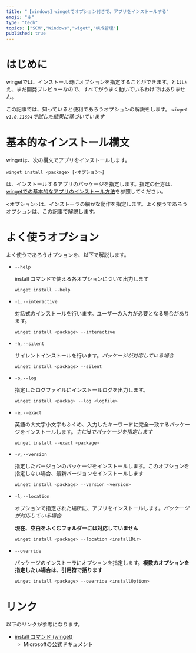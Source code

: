 ```yaml
---
title: "【windows】wingetでオプション付きで、アプリをインストールする"
emoji: "🪆"
type: "tech"
topics: ["SCM","Windows","wiget","構成管理"]
published: true
---
```

# はじめに

wingetでは、インストール時にオプションを指定することができます。とはいえ、まだ開発プレビューなので、すべてがうまく動いているわけではありません。

この記事では、知っていると便利であろうオプションの解説をします。 *`winget v1.0.11694`で試した結果に基づいています*

# 基本的なインストール構文

wingetは、次の構文でアプリをインストールします。

`winget install <package> [<オプション>]`

<package>は、インストールするアプリのパッケージを指定します。指定の仕方は、[wingetでの基本的なアプリのインストール方法](/atsushifx/articles/winget-install_basic)を参照してください。

<オプション>は、インストーラの細かな動作を指定します。よく使うであろうオプションは、この記事で解説します。


# よく使うオプション

よく使うであろうオプションを、以下で解説します。


- `--help`
  
  install コマンドで使える各オプションについて出力します

  ``` powershell
  winget install --help
  ```


- `-i`, `--interactive`

  対話式のインストールを行います。ユーザーの入力が必要となる場合があります。

  ``` powershell
  winget install <package> --interactive
  ```


- `-h`, `--silent`

  サイレントインストールを行います。*パッケージが対応している場合*

  ``` powersell
  winget install <package> --silent
  ```


- `-o`, `--log`

  指定したログファイルにインストールログを出力します。

  ``` powershell
  winget install <packag> --log <logfile>
  ```


- `-e`, `--exact`

  英語の大文字小文字もふくめ、入力したキーワードに完全一致するパッケージをインストールします。*主にidでパッケージを指定します*

  ``` powershell
  winget install --exact <package>
  ```


- `-v`, `--version`

  指定したバージョンのパッケージをインストールします。このオプションを指定しない場合、最新バージョンをインストールします

  ```powershell
  winget install <package> --version <version>
  ```


- `-l`, `--location`

  オプションで指定された場所に、アプリをインストールします。*パッケージが対応している場合*

  **現在、空白をふくむフォルダーには対応していません**

  ``` powershell
  winget install <package> --location <installDir>
  ```


- `--override`

  パッケージのインストーラにオプションを指定します。**複数のオプションを指定したい場合は、引用符で括ります**

  ```powershell
  winget install <package> --override <installOption>
  ```


# リンク

以下のリンクが参考になります。

- [install コマンド (winget)](https://docs.microsoft.com/ja-jp/windows/package-manager/winget/install)
  - Microsoftの公式ドキュメント

